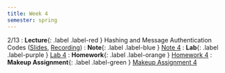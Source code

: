 ```yaml
---
title: Week 4
semester: spring
---
```


2/13
: **Lecture**{: .label .label-red } Hashing and Message Authentication Codes ([Slides](https://docs.google.com/presentation/d/1xxQ3_WeLHafI74DUQgUWduUib-NALk3EiTNAwn_2EQs/edit?usp=sharing), [Recording](https://drive.google.com/file/d/1QBzRl8DXHsW8_Mdwaa4SXxaRRQcZ3Y7j/view?usp=share_link))
: **Note**{: .label .label-blue } [Note 4](https://codebreakingatcal.org/assets/notes/note4.pdf)
: **Lab**{: .label .label-purple } [Lab 4](https://datahub.berkeley.edu/hub/user-redirect/git-pull?repo=https%3A%2F%2Fgithub.com%2FCodebreakingAtCal%2FCodebreakingLabs&urlpath=tree%2FCodebreakingLabs%2FLab4%2Flab04.ipynb&branch=master)
: **Homework**{: .label .label-orange } [Homework 4](https://codebreakingatcal.org/assets/homework/hw4.pdf)
: **Makeup Assignment**{: .label .label-green } [Makeup Assignment 4](https://codebreakingatcal.org/assets/makeup/makeup4.pdf)